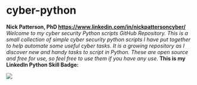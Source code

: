 # cyber-python
**Nick Patterson, PhD https://www.linkedin.com/in/nickpattersoncyber/**
_Welcome to my cyber security Python scripts GitHub Repository. 
This is a small collection of simple cyber security python scripts I have put together to help automate some useful cyber tasks.
It is a growing repository as I discover new and handy tasks to script in Python.
These are open source and free for use, so feel free to use them if you have any use._
**This is my LinkedIn Python Skill Badge:**

<img src="https://tiny-img.com/images/custom-uploads/optimized/python.JPG">
